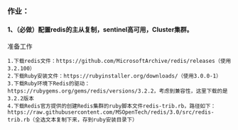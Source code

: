 ### 作业：
#### 1、（必做）配置redis的主从复制，sentinel高可用，Cluster集群。

准备工作
```text
1.下载redis文件：https://github.com/MicrosoftArchive/redis/releases（使用3.2.100）
2.下载Ruby安装文件：https://rubyinstaller.org/downloads/（使用3.0.0-1）
3.下载Ruby环境下Redis的驱动：https://rubygems.org/gems/redis/versions/3.2.2，考虑到兼容性，这里下载的是3.2.2版本
4.下载Redis官方提供的创建Redis集群的ruby脚本文件redis-trib.rb，路径如下：https://raw.githubusercontent.com/MSOpenTech/redis/3.0/src/redis-trib.rb（全选文本复制下来，存到ruby安装目录下）
```
